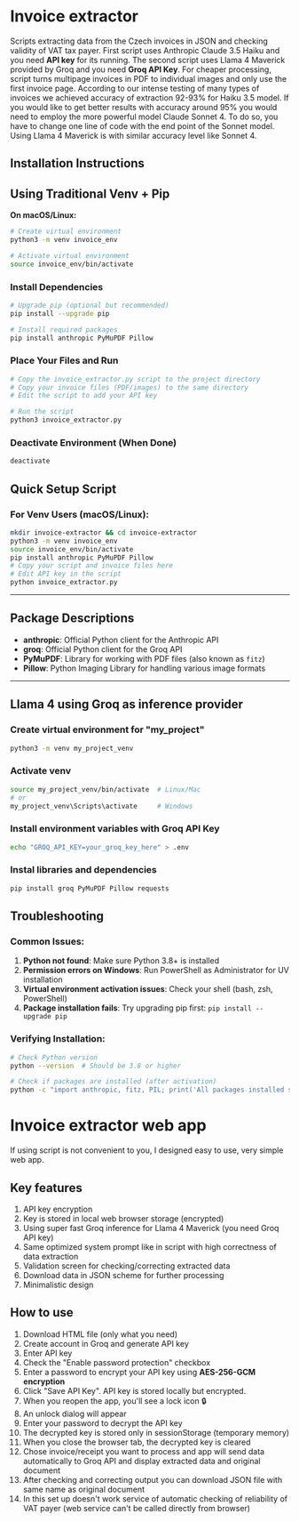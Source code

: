 # Invoice extractor
Scripts extracting data from the Czech invoices in JSON and checking validity of VAT tax payer. First script uses Anthropic Claude 3.5 Haiku and you need **API key** for its running. The second script uses Llama 4 Maverick provided by Groq and you need **Groq API Key**. For cheaper processing, script turns multipage invoices in PDF to individual images and only use the first invoice page. According to our intense testing of many types of invoices we achieved accuracy of extraction 92-93% for Haiku 3.5 model. If you would like to get better results with accuracy around 95% you would need to employ the more powerful model Claude Sonnet 4. To do so, you have to change one line of code with the end point of the Sonnet model. Using Llama 4 Maverick is with similar accuracy level like Sonnet 4.  

## Installation Instructions

## Using Traditional Venv + Pip

**On macOS/Linux:**
```bash
# Create virtual environment
python3 -m venv invoice_env

# Activate virtual environment
source invoice_env/bin/activate
```

###  Install Dependencies
```bash
# Upgrade pip (optional but recommended)
pip install --upgrade pip

# Install required packages
pip install anthropic PyMuPDF Pillow
```

### Place Your Files and Run
```bash
# Copy the invoice_extractor.py script to the project directory
# Copy your invoice files (PDF/images) to the same directory
# Edit the script to add your API key

# Run the script
python3 invoice_extractor.py
```

### Deactivate Environment (When Done)
```bash
deactivate
```

## Quick Setup Script

### For Venv Users (macOS/Linux):
```bash
mkdir invoice-extractor && cd invoice-extractor
python3 -m venv invoice_env
source invoice_env/bin/activate
pip install anthropic PyMuPDF Pillow
# Copy your script and invoice files here
# Edit API key in the script
python invoice_extractor.py
```

---

## Package Descriptions

- **anthropic**: Official Python client for the Anthropic API
- **groq**: Official Python client for the Groq API 
- **PyMuPDF**: Library for working with PDF files (also known as `fitz`)
- **Pillow**: Python Imaging Library for handling various image formats

---

## Llama 4 using Groq as inference provider

### Create virtual environment for "my_project"
```bash
python3 -m venv my_project_venv
```
### Activate venv
```bash
source my_project_venv/bin/activate  # Linux/Mac
# or
my_project_venv\Scripts\activate     # Windows
```
### Install environment variables with Groq API Key 
```bash
echo "GROQ_API_KEY=your_groq_key_here" > .env
```
### Instal libraries and dependencies
```bash
pip install groq PyMuPDF Pillow requests
```

## Troubleshooting

### Common Issues:

1. **Python not found**: Make sure Python 3.8+ is installed
2. **Permission errors on Windows**: Run PowerShell as Administrator for UV installation
3. **Virtual environment activation issues**: Check your shell (bash, zsh, PowerShell)
4. **Package installation fails**: Try upgrading pip first: `pip install --upgrade pip`

### Verifying Installation:
```bash
# Check Python version
python --version  # Should be 3.8 or higher

# Check if packages are installed (after activation)
python -c "import anthropic, fitz, PIL; print('All packages installed successfully!')"
```

# Invoice extractor web app

If using script is not convenient to you, I designed easy to use, very simple web app.

## Key features

1. API key encryption 
2. Key is stored in local web browser storage (encrypted)
3. Using super fast Groq inference for Llama 4 Maverick (you need Groq API key)
4. Same optimized system prompt like in script with high correctness of data extraction 
5. Validation screen for checking/correcting extracted data
6. Download data in JSON scheme for further processing
7. Minimalistic design

## How to use

1. Download HTML file (only what you need)
2. Create account in Groq and generate API key
3. Enter API key
4. Check the "Enable password protection" checkbox
5. Enter a password to encrypt your API key using **AES-256-GCM encryption**
6. Click "Save API Key". API key is stored locally but encrypted.
7. When you reopen the app, you'll see a lock icon 🔒
8. An unlock dialog will appear
9. Enter your password to decrypt the API key
10. The decrypted key is stored only in sessionStorage (temporary memory)
11. When you close the browser tab, the decrypted key is cleared
12. Chose invoice/receipt you want to process and app will send data automatically to Groq API and display extracted data and original document
13. After checking and correcting output you can download JSON file with same name as original document
14. In this set up doesn't work service of automatic checking of reliability of VAT payer (web service can't be called directly from browser)      
